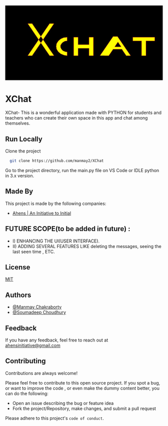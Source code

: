 <!-- ![Logo](src/images/1st.PNG) -->
<kbd>![Image](src/images/1st.PNG)</kbd>



# XChat
XChat- This is a wonderful application made with PYTHON for students and teachers who can create their own space in this app and chat among themselves.


## Run Locally

Clone the project

```bash
  git clone https://github.com/manmay2/XChat
```

Go to the project directory, run the main.py file on VS Code or IDLE python in 3.x version.


 
 
## Made By

This project is made by the following companies:
- [Ahens | An Initiative to Initial](https://www.ahens.rf.gd)


## FUTURE SCOPE(to be added in future) :
 - I) ENHANCING THE UI(USER INTERFACE).
 - II) ADDING SEVERAL FEATURES LIKE deleting the messages, seeing the last seen time , ETC.
 
 
## License

[MIT](https://choosealicense.com/licenses/mit/)


## Authors

- [@Manmay Chakraborty](https://www.github.com/manmay2)
- [@Soumadeep Choudhury](https://github.com/SoumadeepChoudhury)



## Feedback

If you have any feedback, feel free to reach out at ahensinitiative@gmail.com

## Contributing

Contributions are always welcome!

Please feel free to contribute to this open source project.
If you spot a bug, or want to improve the code , or even make the dummy content better, you can do the following:
- Open an issue describing the bug or feature idea
- Fork the project/Repository, make changes, and submit a pull request 

Please adhere to this project's `code of conduct`.

